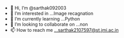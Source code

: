 - 👋 Hi, I’m @sarthak092003
- 👀 I’m interested in ...Image recagnation
- 🌱 I’m currently learning ...Python
- 💞️ I’m looking to collaborate on ...non
- 📫 How to reach me ...sarthak2107597@st.jmi.ac.in

<!---
sarthak092003/sarthak092003 is a ✨ special ✨ repository because its `README.md` (this file) appears on your GitHub profile.
You can click the Preview link to take a look at your changes.
--->
